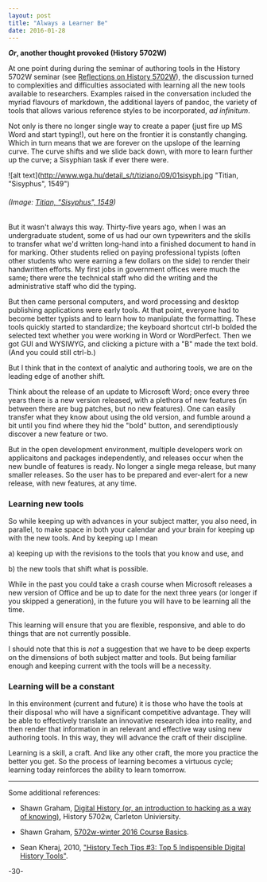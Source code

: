 ```yaml
---
layout: post
title: "Always a Learner Be"
date: 2016-01-28
---
```



**_Or_, another thought provoked (History 5702W)**

At one point during during the seminar of authoring tools in the History 5702W seminar (see [Reflections on History 5702W](http://monkmanmh.github.io/2016/01/25/history5702w.html)), the discussion turned to complexities and difficulties associated with learning all the new tools available to researchers. Examples raised in the conversation included the myriad flavours of markdown, the additional layers of pandoc, the variety of tools that allows various reference styles to be incorporated, _ad infinitum_. 

Not only is there no longer single way to create a paper (just fire up MS Word and start typing!), out here on the frontier it is constantly changing. Which in turn means that we are forever on the upslope of the learning curve. The curve shifts and we slide back down, with more to learn further up the curve; a Sisyphian task if ever there were.

![alt text](http://www.wga.hu/detail_s/t/tiziano/09/01sisyph.jpg "Titian, "Sisyphus", 1549")

###### (Image: [Titian, "Sisyphus", 1549](http://www.wga.hu/html_m/t/tiziano/09/01sisyph.html))


But it wasn't always this way. Thirty-five years ago, when I was an undergraduate student, some of us had our own typewriters and the skills to transfer what we'd written long-hand into a finished document to hand in for marking. Other students relied on paying professional typists (often other students who were earning a few dollars on the side) to render their handwritten efforts.  My first jobs in government offices were much the same; there were the technical staff who did the writing and the administrative staff who did the typing. 

But then came personal computers, and word processing and desktop publishing applications were early tools. At that point, everyone had to become better typists and to learn how to manipulate the formatting. These tools quickly started to standardize; the keyboard shortcut ctrl-b bolded the selected text whether you were working in Word or WordPerfect. Then we got GUI and WYSIWYG, and clicking a picture with a "B" made the text bold. (And you could still ctrl-b.) 

But I think that in the context of analytic and authoring tools, we are on the leading edge of another shift. 

Think about the release of an update to Microsoft Word; once every three years there is a new version released, with a plethora of new features (in between there are bug patches, but no new features). One can easily transfer what they know about using the old version, and fumble around a bit until you find where they hid the "bold" button, and serendiptiously discover a new feature or two. 

But in the open development environment, multiple developers work on applicaitons and packages independently, and releases occur when the new bundle of features is ready. No longer a single mega release, but many smaller releases. So the user has to be prepared and ever-alert for a new release, with new features, at any time.


### Learning new tools

So while keeping up with advances in your subject matter, you also need, in parallel, to make space in both your calendar and your brain for keeping up with the new tools.  And by keeping up I mean 

a) keeping up with the revisions to the tools that you know and use, and 

b) the new tools that shift what is possible. 

While in the past you could take a crash course when Microsoft releases a new version of Office and be up to date for the next three years (or longer if you skipped a generation), in the future you will have to be learning all the time.

This learning will ensure that you are flexible, responsive, and able to do things that are not currently possible.

I should note that this is _not_ a suggestion that we have to be deep experts on the dimensions of both subject matter and tools. But being familiar enough and keeping current with the tools will be a necessity.

### Learning will be a constant

In this environment (current and future) it is those who have the tools at their disposal who will have a significant competitive advantage. They will be able to effectively translate an innovative research idea into reality, and then render that information in an relevant and effective way using new authoring tools. In this way, they will advance the craft of their discipline.

Learning is a skill, a craft. And like any other craft, the more you practice the better you get. So the process of learning becomes a virtuous cycle; learning today reinforces the ability to learn tomorrow.  

___

Some additional references:

* Shawn Graham, [Digital History (or, an introduction to hacking as a way of knowing)](https://carleton.ca/history/graduate/hist-5702w-public-history-special-topics-digital-history/), History 5702w, Carleton Univiersity. 

* Shawn Graham, [5702w-winter 2016 Course Basics](https://www.gitbook.com/book/shawngraham/5702w-winter2016/details).

* Sean Kheraj, 2010, ["History Tech Tips #3: Top 5 Indispensible Digital History Tools"](http://www.seankheraj.com/?p=940).
 

-30-
